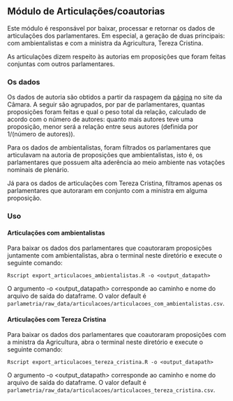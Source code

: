 ## Módulo de Articulações/coautorias

Este módulo é responsável por baixar, processar e retornar os dados de articulações dos parlamentares. Em especial, a geração de duas principais: com ambientalistas e com a ministra da Agricultura, Tereza Cristina.

As articulações dizem respeito às autorias em proposições que foram feitas conjuntas com outros parlamentares.

### Os dados

Os dados de autoria são obtidos a partir da raspagem da [página](https://www.camara.leg.br/proposicoesWeb/prop_autores?idProposicao=257161) no site da Câmara. A seguir são agrupados, por par de parlamentares, quantas proposições foram feitas e qual o peso total da relação, calculado de acordo com o número de autores: quanto mais autores teve uma proposição, menor será a relação entre seus autores (definida por 1/(número de autores)).

Para os dados de ambientalistas, foram filtrados os parlamentares que articulavam na autoria de proposições que ambientalistas, isto é, os parlamentares que possuem alta aderência ao meio ambiente nas votações nominais de plenário.

Já para os dados de articulações com Tereza Cristina, filtramos apenas os parlamentares que autoraram em conjunto com a ministra em alguma proposição. 

### Uso

#### Articulações com ambientalistas

Para baixar os dados dos parlamentares que coautoraram proposições juntamente com ambientalistas, abra o terminal neste diretório e execute o seguinte comando:

```
Rscript export_articulacoes_ambientalistas.R -o <output_datapath>
```

O argumento -o <output_datapath> corresponde ao caminho e nome do arquivo de saída do dataframe. O valor default é `parlametria/raw_data/articulacoes/articulacoes_com_ambientalistas.csv`.

#### Articulações com Tereza Cristina

Para baixar os dados dos parlamentares que coautoraram proposições com a ministra da Agricultura, abra o terminal neste diretório e execute o seguinte comando:

```
Rscript export_articulacoes_tereza_cristina.R -o <output_datapath>
```

O argumento -o <output_datapath> corresponde ao caminho e nome do arquivo de saída do dataframe. O valor default é `parlametria/raw_data/articulacoes/articulacoes_tereza_cristina.csv`.